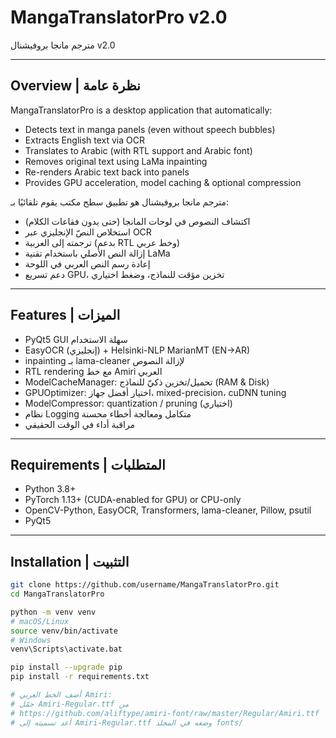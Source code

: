 # MangaTranslatorPro v2.0  
مترجم مانجا بروفيشنال v2.0

---

## Overview | نظرة عامة  
MangaTranslatorPro is a desktop application that automatically:  
- Detects text in manga panels (even without speech bubbles)  
- Extracts English text via OCR  
- Translates to Arabic (with RTL support and Arabic font)  
- Removes original text using LaMa inpainting  
- Re-renders Arabic text back into panels  
- Provides GPU acceleration, model caching & optional compression  

مترجم مانجا بروفيشنال هو تطبيق سطح مكتب يقوم تلقائيًا بـ:  
- اكتشاف النصوص في لوحات المانجا (حتى بدون فقاعات الكلام)  
- استخلاص النصّ الإنجليزي عبر OCR  
- ترجمته إلى العربية (بدعم RTL وخط عربي)  
- إزالة النص الأصلي باستخدام تقنية LaMa  
- إعادة رسم النص العربي في اللوحة  
- دعم تسريع GPU، تخزين مؤقت للنماذج، وضغط اختياري  

---

## Features | الميزات  
- PyQt5 GUI سهلة الاستخدام  
- EasyOCR (إنجليزي) + Helsinki-NLP MarianMT (EN→AR)  
- inpainting بـ lama-cleaner لإزالة النصوص  
- RTL rendering مع خط Amiri العربي  
- ModelCacheManager: تحميل/تخزين ذكيّ للنماذج (RAM & Disk)  
- GPUOptimizer: اختيار أفضل جهاز، mixed-precision، cuDNN tuning  
- ModelCompressor: quantization / pruning (اختياري)  
- نظام Logging متكامل ومعالجة أخطاء محسنة  
- مراقبة أداء في الوقت الحقيقي  

---

## Requirements | المتطلبات  
- Python 3.8+  
- PyTorch 1.13+ (CUDA-enabled for GPU) or CPU-only  
- OpenCV-Python, EasyOCR, Transformers, lama-cleaner, Pillow, psutil  
- PyQt5  

---

## Installation | التثبيت  
```bash
git clone https://github.com/username/MangaTranslatorPro.git
cd MangaTranslatorPro

python -m venv venv
# macOS/Linux
source venv/bin/activate
# Windows
venv\Scripts\activate.bat

pip install --upgrade pip
pip install -r requirements.txt

# أضف الخط العربي Amiri:
# حمّل Amiri-Regular.ttf من
# https://github.com/aliftype/amiri-font/raw/master/Regular/Amiri.ttf
# أعد تسميته إلى Amiri-Regular.ttf وضعه في المجلد fonts/